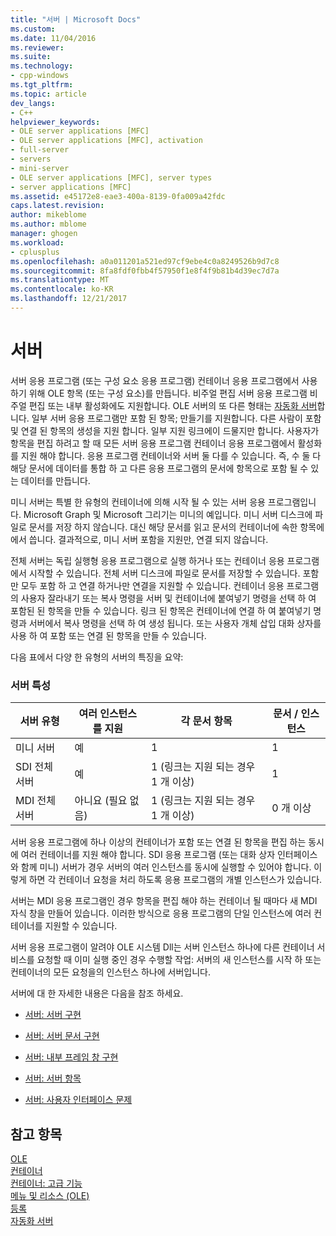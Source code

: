 ```yaml
---
title: "서버 | Microsoft Docs"
ms.custom: 
ms.date: 11/04/2016
ms.reviewer: 
ms.suite: 
ms.technology:
- cpp-windows
ms.tgt_pltfrm: 
ms.topic: article
dev_langs:
- C++
helpviewer_keywords:
- OLE server applications [MFC]
- OLE server applications [MFC], activation
- full-server
- servers
- mini-server
- OLE server applications [MFC], server types
- server applications [MFC]
ms.assetid: e45172e8-eae3-400a-8139-0fa009a42fdc
caps.latest.revision: 
author: mikeblome
ms.author: mblome
manager: ghogen
ms.workload:
- cplusplus
ms.openlocfilehash: a0a011201a521ed97cf9ebe4c0a8249526b9d7c8
ms.sourcegitcommit: 8fa8fdf0fbb4f57950f1e8f4f9b81b4d39ec7d7a
ms.translationtype: MT
ms.contentlocale: ko-KR
ms.lasthandoff: 12/21/2017
---
```

# <a name="servers"></a>서버
서버 응용 프로그램 (또는 구성 요소 응용 프로그램) 컨테이너 응용 프로그램에서 사용 하기 위해 OLE 항목 (또는 구성 요소)를 만듭니다. 비주얼 편집 서버 응용 프로그램 비주얼 편집 또는 내부 활성화에도 지원합니다. OLE 서버의 또 다른 형태는 [자동화 서버](../mfc/automation-servers.md)합니다. 일부 서버 응용 프로그램만 포함 된 항목; 만들기를 지원합니다. 다른 사람이 포함 및 연결 된 항목의 생성을 지원 합니다. 일부 지원 링크에이 드물지만 합니다. 사용자가 항목을 편집 하려고 할 때 모든 서버 응용 프로그램 컨테이너 응용 프로그램에서 활성화를 지원 해야 합니다. 응용 프로그램 컨테이너와 서버 둘 다를 수 있습니다. 즉, 수 둘 다 해당 문서에 데이터를 통합 하 고 다른 응용 프로그램의 문서에 항목으로 포함 될 수 있는 데이터를 만듭니다.  
  
 미니 서버는 특별 한 유형의 컨테이너에 의해 시작 될 수 있는 서버 응용 프로그램입니다. Microsoft Graph 및 Microsoft 그리기는 미니의 예입니다. 미니 서버 디스크에 파일로 문서를 저장 하지 않습니다. 대신 해당 문서를 읽고 문서의 컨테이너에 속한 항목에에서 씁니다. 결과적으로, 미니 서버 포함을 지원만, 연결 되지 않습니다.  
  
 전체 서버는 독립 실행형 응용 프로그램으로 실행 하거나 또는 컨테이너 응용 프로그램에서 시작할 수 있습니다. 전체 서버 디스크에 파일로 문서를 저장할 수 있습니다. 포함만 모두 포함 하 고 연결 하거나만 연결을 지원할 수 있습니다. 컨테이너 응용 프로그램의 사용자 잘라내기 또는 복사 명령을 서버 및 컨테이너에 붙여넣기 명령을 선택 하 여 포함된 된 항목을 만들 수 있습니다. 링크 된 항목은 컨테이너에 연결 하 여 붙여넣기 명령과 서버에서 복사 명령을 선택 하 여 생성 됩니다. 또는 사용자 개체 삽입 대화 상자를 사용 하 여 포함 또는 연결 된 항목을 만들 수 있습니다.  
  
 다음 표에서 다양 한 유형의 서버의 특징을 요약:  
  
### <a name="server-characteristics"></a>서버 특성  
  
|서버 유형|여러 인스턴스를 지원|각 문서 항목|문서 / 인스턴스|  
|--------------------|---------------------------------|------------------------|----------------------------|  
|미니 서버|예|1|1|  
|SDI 전체 서버|예|1 (링크는 지원 되는 경우 1 개 이상)|1|  
|MDI 전체 서버|아니요 (필요 없음)|1 (링크는 지원 되는 경우 1 개 이상)|0 개 이상|  
  
 서버 응용 프로그램에 하나 이상의 컨테이너가 포함 또는 연결 된 항목을 편집 하는 동시에 여러 컨테이너를 지원 해야 합니다. SDI 응용 프로그램 (또는 대화 상자 인터페이스와 함께 미니) 서버가 경우 서버의 여러 인스턴스를 동시에 실행할 수 있어야 합니다. 이렇게 하면 각 컨테이너 요청을 처리 하도록 응용 프로그램의 개별 인스턴스가 있습니다.  
  
 서버는 MDI 응용 프로그램인 경우 항목을 편집 해야 하는 컨테이너 될 때마다 새 MDI 자식 창을 만들어 있습니다. 이러한 방식으로 응용 프로그램의 단일 인스턴스에 여러 컨테이너를 지원할 수 있습니다.  
  
 서버 응용 프로그램이 알려야 OLE 시스템 Dll는 서버 인스턴스 하나에 다른 컨테이너 서비스를 요청할 때 이미 실행 중인 경우 수행할 작업: 서버의 새 인스턴스를 시작 하 또는 컨테이너의 모든 요청을의 인스턴스 하나에 서버입니다.  
  
 서버에 대 한 자세한 내용은 다음을 참조 하세요.  
  
-   [서버: 서버 구현](../mfc/servers-implementing-a-server.md)  
  
-   [서버: 서버 문서 구현](../mfc/servers-implementing-server-documents.md)  
  
-   [서버: 내부 프레임 창 구현](../mfc/servers-implementing-in-place-frame-windows.md)  
  
-   [서버: 서버 항목](../mfc/servers-server-items.md)  
  
-   [서버: 사용자 인터페이스 문제](../mfc/servers-user-interface-issues.md)  
  
## <a name="see-also"></a>참고 항목  
 [OLE](../mfc/ole-in-mfc.md)   
 [컨테이너](../mfc/containers.md)   
 [컨테이너: 고급 기능](../mfc/containers-advanced-features.md)   
 [메뉴 및 리소스 (OLE)](../mfc/menus-and-resources-ole.md)   
 [등록](../mfc/registration.md)   
 [자동화 서버](../mfc/automation-servers.md)

